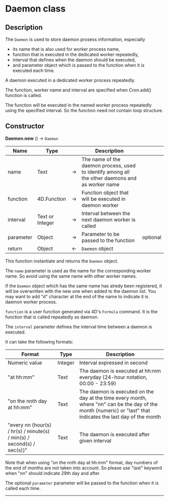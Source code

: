 ﻿<!-- The "Daemon" class is used to store daemon prosess information -->
# Daemon class

## Description

The `Daemon` is used to store daemon prosess information, especially 
* its name that is also used for worker process name, 
* function that is executed in the dedicated worker repeatedly, 
* interval that defines when the daemon should be executed, 
* and parameter object which is passed to the function when it is executed each time.

A daemon executed in a dedicated worker process repeatedly.

The function, worker name and interval are specified when Cron.add() function is called.

The function will be executed in the named worker process repeatedly using the specified interval. So the function need not contain loop structure.

## Constructor

**Daemon.new** () -> `Daemon`

|Name|Type||Description||
|-----|-----|-----|-----|-----|
|name|Text|&#x2192;|The name of the daemon process, used to identify among all the other daemons and as worker name||
|function|4D.Function|&#x2192;|Function object that will be executed in daemon worker||
|interval|Text or Integer|&#x2192;|Interval between the next daemon worker is called||
|parameter|Object|&#x2192;|Parameter to be passed to the function|optional|
|return|Object|&#x2190;|`Daemon` object||

This function instantiate and returns the `Daemon` object.

The `name` parameter is used as the name for the corresponding worker name. So avoid using the same name with other worker names. 

If the `Daemon` object which has the same name has alredy been registered, it will be overwritten with the new one when added to the daemon list. You may want to add "d" character at the end of the name to indicate it is daemon worker process.

`function` is a user function generated via 4D's `Formula` command. It is the function that is called repeatedly as daemon.

The `interval` parameter defines the interval time between a daemon is executed.

It can take the following formats:

|Format|Type|Description|
|-----|-----|-----|
|Numeric value|Integer|Interval expressed in second|
|"at hh:mm"|Text|The daemon is executed at hh:mm everyday (24-hour notation, 00:00 - 23:59)|
|"on the nnth day at hh:mm"|Text|The daemon is executed on the day at the time every month, where "nn" can be the day of the month (numeric) or "last" that indicates the last day of the month|
|"every nn {hour(s) / hr(s) / minute(s) / min(s) / second(s) / sec(s)}"|Text|The daemon is executed after given interval|

Note that when using "on the nnth day at hh:mm" format, day numbers of the end of months are not taken into account. So please use "last" keyword when "nn" should indicate 29th day and after.

The optional `parameter` parameter will be passed to the function when it is called each time.

---

